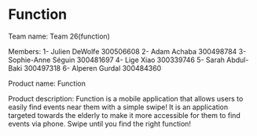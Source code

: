 # Function

Team name: 
Team 26(function)



Members:
1- Julien DeWolfe 300506608
2- Adam Achaba 300498784
3- Sophie-Anne Séguin 300481697
4- Lige Xiao 300339746
5- Sarah Abdul-Baki 300497318
6- Alperen Gurdal 300484360

Product name:
Function

Product description:
Function is a mobile application that allows users to easily find events near them with a simple swipe! It is an application targeted towards the elderly to make it more accessible for them to find events via phone. Swipe until you find the right function!
